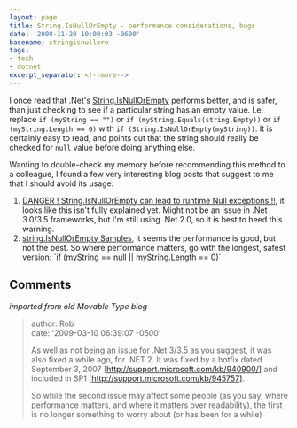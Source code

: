 ```yaml
---
layout: page
title: String.IsNullOrEmpty - performance considerations, bugs
date: '2008-11-20 10:00:03 -0600'
basename: stringisnullore
tags:
- tech
- dotnet
excerpt_separator: <!--more-->
---
```


I once read that .Net's <a
href="http://msdn.microsoft.com/en-us/library/system.string.isnullorempty(VS.80).aspx">String.IsNullOrEmpty</a>
performs better, and is safer, than just checking to see if a particular string
has an empty value. I.e. replace `if (myString == "")` or `if
(myString.Equals(string.Empty))` or `if (myString.Length == 0)` with `if
(String.IsNullOrEmpty(myString))`. It is certainly easy to read, and points out
that the string should really be checked for `null` value before doing anything
else.

<!--more-->

Wanting to double-check my memory before recommending this method to a
colleague, I found a few very interesting blog posts that suggest to me that I
should avoid its usage:

<ol>
<li><a href="http://msmvps.com/blogs/bill/archive/2006/04/04/89234.aspx">DANGER ! String.IsNullOrEmpty can lead to runtime Null exceptions !!</a>, it looks like this isn't fully explained yet. Might not be an issue in .Net 3.0/3.5 frameworks, but I'm still using .Net 2.0, so it is best to heed this warning.</li>
<li><a href="http://dotnetperls.com/Content/IsNullOrEmpty-Samples.aspx">string.IsNullOrEmpty Samples</a>, it seems the performance is good, but not the best. So where performance matters, go with the longest, safest version: `if (myString == null || myString.Length == 0)`</li>
</ol>

## Comments

_imported from old Movable Type blog_

> author: Rob<br>
> date: '2009-03-10 06:39:07 -0500'
>
> As well as not being an issue for .Net 3/3.5 as you suggest, it was also fixed
> a while ago, for .NET 2. It was fixed by a hotfix dated September 3, 2007
> [http://support.microsoft.com/kb/940900/] and included in SP1
> [http://support.microsoft.com/kb/945757].
>
> So while the second issue may affect some people (as you say, where
> performance matters, and where it matters over readability), the first is no
> longer something to worry about (or has been for a while)

